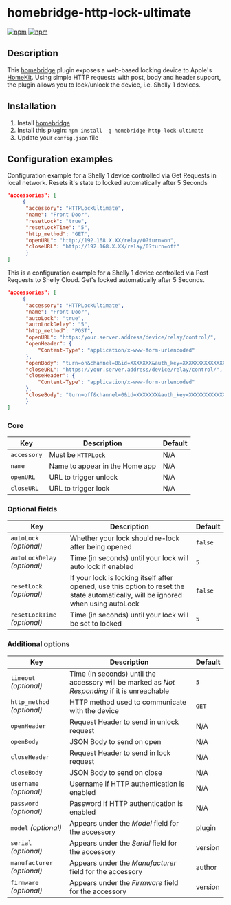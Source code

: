 # homebridge-http-lock-ultimate

[![npm](https://img.shields.io/npm/v/homebridge-http-lock-ultimate.svg)](https://www.npmjs.com/package/homebridge-http-lock-ultimate) [![npm](https://img.shields.io/npm/dt/homebridge-http-lock-ultimate.svg)](https://www.npmjs.com/package/homebridge-http-lock-ultimate)

## Description

This [homebridge](https://github.com/nfarina/homebridge) plugin exposes a web-based locking device to Apple's [HomeKit](http://www.apple.com/ios/home/). Using simple HTTP requests with post, body and header support, the plugin allows you to lock/unlock the device, i.e. Shelly 1 devices.

## Installation

1. Install [homebridge](https://github.com/nfarina/homebridge#installation-details)
2. Install this plugin: `npm install -g homebridge-http-lock-ultimate`
3. Update your `config.json` file

## Configuration examples
Configuration example for a Shelly 1 device controlled via Get Requests in local network. Resets it's state to locked automatically after 5 Seconds

```json
"accessories": [
     {
      "accessory": "HTTPLockUltimate",
      "name": "Front Door",
      "resetLock": "true",
      "resetLockTime": "5",
      "http_method": "GET",
      "openURL": "http://192.168.X.XX/relay/0?turn=on",
      "closeURL": "http://192.168.X.XX/relay/0?turn=off"
      }
]
```

This is a configuration example for a Shelly 1 device controlled via Post Requests to Shelly Cloud. Get's locked automatically after 5 Seconds.

```json
"accessories": [
     {
      "accessory": "HTTPLockUltimate",
      "name": "Front Door",
      "autoLock": "true",
      "autoLockDelay": "5",
      "http_method": "POST",
      "openURL": "https:/your.server.address/device/relay/control/",
      "openHeader": {
          "Content-Type": "application/x-www-form-urlencoded"
      },
      "openBody": "turn=on&channel=0&id=XXXXXXX&auth_key=XXXXXXXXXXXXXXXXXXXXXXXXXXXXXXXXXXXXXXXXXXXXXXXXXXXXXXXXXXXXXXXXXXXXXXXXXXXXXXXXXXXXXXXXXXX",
      "closeURL": "https://your.server.address/device/relay/control/",
      "closeHeader": {
          "Content-Type": "application/x-www-form-urlencoded"
      },
      "closeBody": "turn=off&channel=0&id=XXXXXXX&auth_key=XXXXXXXXXXXXXXXXXXXXXXXXXXXXXXXXXXXXXXXXXXXXXXXXXXXXXXXXXXXXXXXXXXXXXXXXXXXXXXXXXXXXXXXXXXX"
      }
]
```

### Core
| Key | Description | Default |
| --- | --- | --- |
| `accessory` | Must be `HTTPLock` | N/A |
| `name` | Name to appear in the Home app | N/A |
| `openURL` | URL to trigger unlock | N/A |
| `closeURL` | URL to trigger lock | N/A |

### Optional fields
| Key | Description | Default |
| --- | --- | --- |
| `autoLock` _(optional)_ | Whether your lock should re-lock after being opened | `false` |
| `autoLockDelay` _(optional)_ | Time (in seconds) until your lock will auto lock if enabled | `5` |
| `resetLock` _(optional)_ | If your lock is locking itself after opened, use this option to reset the state automatically, will be ignored when using autoLock | `false` |
| `resetLockTime` _(optional)_ | Time (in seconds) until your lock will be set to locked | `5` |

### Additional options
| Key | Description | Default |
| --- | --- | --- |
| `timeout` _(optional)_ | Time (in seconds) until the accessory will be marked as _Not Responding_ if it is unreachable | `5` |
| `http_method` _(optional)_ | HTTP method used to communicate with the device | `GET` |
| `openHeader` | Request Header to send in unlock request | N/A |
| `openBody` | JSON Body to send on open | N/A |
| `closeHeader` | Request Header to send in lock request | N/A |
| `closeBody` | JSON Body to send on close | N/A |
| `username` _(optional)_ | Username if HTTP authentication is enabled | N/A |
| `password` _(optional)_ | Password if HTTP authentication is enabled | N/A |
| `model` _(optional)_ | Appears under the _Model_ field for the accessory | plugin |
| `serial` _(optional)_ | Appears under the _Serial_ field for the accessory | version |
| `manufacturer` _(optional)_ | Appears under the _Manufacturer_ field for the accessory | author |
| `firmware` _(optional)_ | Appears under the _Firmware_ field for the accessory | version |

